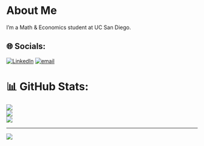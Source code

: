 # About Me
I’m a Math & Economics student at UC San Diego.


## 🌐 Socials:
[![LinkedIn](https://img.shields.io/badge/LinkedIn-%230077B5.svg?logo=linkedin&logoColor=white)](https://linkedin.com/in/sedula) [![email](https://img.shields.io/badge/Email-D14836?logo=gmail&logoColor=white)](mailto:sahith.edula@gmail.com) 

# 📊 GitHub Stats:
![](https://github-readme-stats.vercel.app/api?username=spencerwcowles&theme=one_dark_pro&hide_border=false&include_all_commits=false&count_private=false)<br/>
![](https://nirzak-streak-stats.vercel.app/?user=spencerwcowles&theme=one_dark_pro&hide_border=false)<br/>
![](https://github-readme-stats.vercel.app/api/top-langs/?username=spencerwcowles&theme=one_dark_pro&hide_border=false&include_all_commits=false&count_private=false&layout=compact)

---
[![](https://visitcount.itsvg.in/api?id=spencerwcowles&icon=0&color=0)](https://visitcount.itsvg.in)

<!-- Proudly created with GPRM ( https://gprm.itsvg.in ) -->
